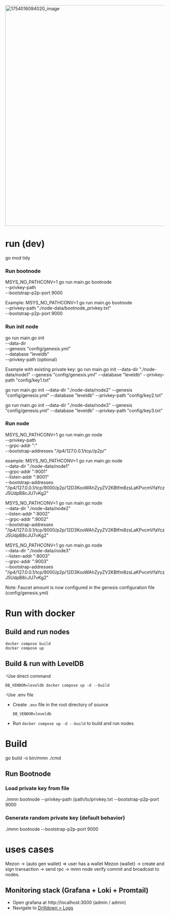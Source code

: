 <img width="1061" height="695" alt="1754016094020_image" src="https://github.com/user-attachments/assets/c2df9920-e7e6-48ed-baa3-994b281a7575" />


# run (dev)
go mod tidy
### Run bootnode
MSYS_NO_PATHCONV=1 go run main.go bootnode \
  --privkey-path <file path> \
  --bootstrap-p2p-port 9000

Example:
MSYS_NO_PATHCONV=1 go run main.go bootnode \
  --privkey-path "./node-data/bootnode_privkey.txt" \
  --bootstrap-p2p-port 9000

### Run init node
go run main.go init \
  --data-dir <file folder> \
  --genesis "config/genesis.yml" \
  --database "leveldb" \
  --privkey-path <existing private key file> (optional)

Example with existing private key:
go run main.go init --data-dir "./node-data/node1" --genesis "config/genesis.yml" --database "leveldb"  --privkey-path "config/key1.txt"

go run main.go init --data-dir "./node-data/node2" --genesis "config/genesis.yml" --database "leveldb"  --privkey-path "config/key2.txt" 

go run main.go init --data-dir "./node-data/node3" --genesis "config/genesis.yml" --database "leveldb"  --privkey-path "config/key3.txt" 

### Run node
MSYS_NO_PATHCONV=1 go run main.go node \
  --privkey-path <file path> \
  --grpc-addr ":<port>" \
  --bootstrap-addresses "/ip4/127.0.0.1/tcp/<port>/p2p/<peerID>"

example:
MSYS_NO_PATHCONV=1 go run main.go node \
  --data-dir "./node-data/node1" \
  --grpc-addr ":9001" \
  --listen-addr ":8001" \
  --bootstrap-addresses "/ip4/127.0.0.1/tcp/9000/p2p/12D3KooWAhZyyZV2KBtfm8zsLaKPvcmVfaYczJ5UdpB8cJU7vKg2"

MSYS_NO_PATHCONV=1 go run main.go node \
  --data-dir "./node-data/node2" \
  --listen-addr ":8002" \
  --grpc-addr ":9002" \
  --bootstrap-addresses "/ip4/127.0.0.1/tcp/9000/p2p/12D3KooWAhZyyZV2KBtfm8zsLaKPvcmVfaYczJ5UdpB8cJU7vKg2"

MSYS_NO_PATHCONV=1 go run main.go node \
  --data-dir "./node-data/node3" \
  --listen-addr ":8003" \
  --grpc-addr ":9003" \
  --bootstrap-addresses "/ip4/127.0.0.1/tcp/9000/p2p/12D3KooWAhZyyZV2KBtfm8zsLaKPvcmVfaYczJ5UdpB8cJU7vKg2"

Note: Faucet amount is now configured in the genesis configuration file (config/genesis.yml)

# Run with docker
## Build and run nodes

  ```
  docker compose build
  docker compose up
  ```

## Build & run with LevelDB

-Use direct command
  ```
  DB_VENDOR=leveldb docker compose up -d --build
  ```
-Use .env file
  - Create `.env` file in the root directory of source
    ```
    DB_VENDOR=leveldb
    ```
  - Run `docker compose up -d --build` to build and run nodes


# Build
go build -o bin/mmn ./cmd
## Run Bootnode
### Load private key from file
./mmn bootnode --privkey-path /path/to/privkey.txt --bootstrap-p2p-port 9000
### Generate random private key (default behavior)
./mmn bootnode --bootstrap-p2p-port 9000

# uses cases
Mezon -> (auto gen wallet) => user has a wallet
Mezon (wallet) -> create and sign transaction -> send rpc -> mmn node verify commit and broadcast to nodes.

## Monitoring stack (Grafana + Loki + Promtail)

- Open grafana at http://localhost:3000 (admin / admin)
- Navigate to [Drilldown > Logs](http://localhost:3000/a/grafana-lokiexplore-app/explore)